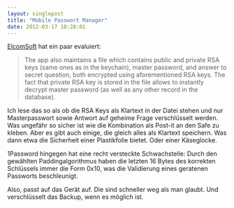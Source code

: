 ```yaml
---
layout: singlepost
title: "Mobile Passwort Manager"
date: 2012-03-17 18:28:01
---
```

[ElcomSoft](http://www.elcomsoft.com/WP/BH-EU-2012-WP.pdf) hat ein paar evaluiert:
>The app also maintains a file which contains public and private RSA keys (same ones as in the keychain), master password, and answer to secret question, both encrypted using aforementioned RSA keys. The fact that private RSA key is stored in the file allows to instantly decrypt master password (as well as any other record in the database).

Ich lese das so als ob die RSA Keys als Klartext in der Datei stehen und nur Masterpasswort sowie Antwort auf geheime Frage verschlüsselt werden. Was ungefähr so sicher ist wie die Kombination als Post-it an den Safe zu kleben. Aber es gibt auch einige, die gleich alles als Klartext speichern. Was dann etwa die Sicherheit einer Plastikfolie bietet. Oder einer Käseglocke.

1Password hingegen hat eine recht versteckte Schwachstelle: Durch den gewählten Paddingalgorithmus haben die letzten 16 Bytes des korrekten Schlüssels immer die Form 0x10, was die Validierung eines geratenen Passworts beschleunigt.

Also, passt auf das Gerät auf. Die sind schneller weg als man glaubt. Und verschlüsselt das Backup, wenn es möglich ist.